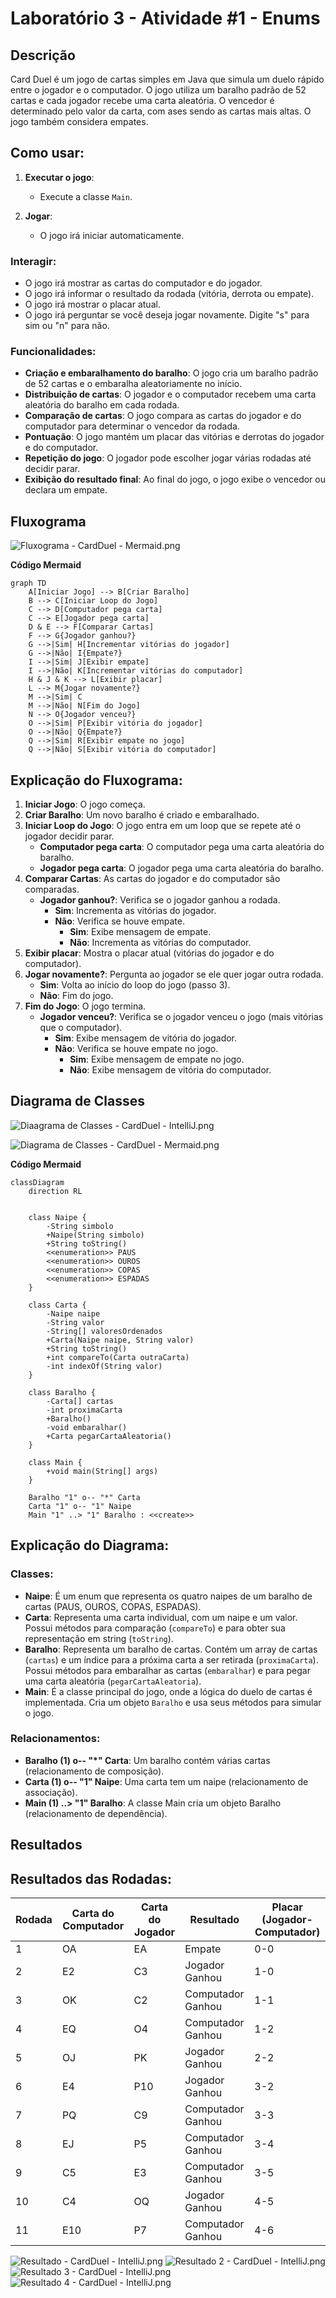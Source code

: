 # Laboratório 3 - Atividade #1 - Enums
## Descrição
 Card Duel é um jogo de cartas simples em Java que simula um duelo rápido entre o jogador e o computador. O jogo utiliza um baralho padrão de 52 cartas e cada jogador recebe uma carta aleatória. O vencedor é determinado pelo valor da carta, com ases sendo as cartas mais altas. O jogo também considera empates.

## Como usar:

1. **Executar o jogo**:
    - Execute a classe `Main`.

2. **Jogar**:
    - O jogo irá iniciar automaticamente.

### Interagir:

- O jogo irá mostrar as cartas do computador e do jogador.
- O jogo irá informar o resultado da rodada (vitória, derrota ou empate).
- O jogo irá mostrar o placar atual.
- O jogo irá perguntar se você deseja jogar novamente. Digite "s" para sim ou "n" para não.

### Funcionalidades:

- **Criação e embaralhamento do baralho**: O jogo cria um baralho padrão de 52 cartas e o embaralha aleatoriamente no início.
- **Distribuição de cartas**: O jogador e o computador recebem uma carta aleatória do baralho em cada rodada.
- **Comparação de cartas**: O jogo compara as cartas do jogador e do computador para determinar o vencedor da rodada.
- **Pontuação**: O jogo mantém um placar das vitórias e derrotas do jogador e do computador.
- **Repetição do jogo**: O jogador pode escolher jogar várias rodadas até decidir parar.
- **Exibição do resultado final**: Ao final do jogo, o jogo exibe o vencedor ou declara um empate.


## Fluxograma

![Fluxograma - CardDuel - Mermaid.png](Fluxograma%20-%20CardDuel%20-%20Mermaid.png)


**Código Mermaid**
```
graph TD
    A[Iniciar Jogo] --> B[Criar Baralho]
    B --> C[Iniciar Loop do Jogo]
    C --> D[Computador pega carta]
    C --> E[Jogador pega carta]
    D & E --> F[Comparar Cartas]
    F --> G{Jogador ganhou?}
    G -->|Sim| H[Incrementar vitórias do jogador]
    G -->|Não| I{Empate?}
    I -->|Sim| J[Exibir empate]
    I -->|Não| K[Incrementar vitórias do computador]
    H & J & K --> L[Exibir placar]
    L --> M{Jogar novamente?}
    M -->|Sim| C
    M -->|Não| N[Fim do Jogo]
    N --> O{Jogador venceu?}
    O -->|Sim| P[Exibir vitória do jogador]
    O -->|Não| Q{Empate?}
    Q -->|Sim| R[Exibir empate no jogo]
    Q -->|Não| S[Exibir vitória do computador]
```

## Explicação do Fluxograma:

1. **Iniciar Jogo**: O jogo começa.
2. **Criar Baralho**: Um novo baralho é criado e embaralhado.
3. **Iniciar Loop do Jogo**: O jogo entra em um loop que se repete até o jogador decidir parar.
    - **Computador pega carta**: O computador pega uma carta aleatória do baralho.
    - **Jogador pega carta**: O jogador pega uma carta aleatória do baralho.
4. **Comparar Cartas**: As cartas do jogador e do computador são comparadas.
    - **Jogador ganhou?**: Verifica se o jogador ganhou a rodada.
        - **Sim**: Incrementa as vitórias do jogador.
        - **Não**: Verifica se houve empate.
            - **Sim**: Exibe mensagem de empate.
            - **Não**: Incrementa as vitórias do computador.
5. **Exibir placar**: Mostra o placar atual (vitórias do jogador e do computador).
6. **Jogar novamente?**: Pergunta ao jogador se ele quer jogar outra rodada.
    - **Sim**: Volta ao início do loop do jogo (passo 3).
    - **Não**: Fim do jogo.
7. **Fim do Jogo**: O jogo termina.
    - **Jogador venceu?**: Verifica se o jogador venceu o jogo (mais vitórias que o computador).
        - **Sim**: Exibe mensagem de vitória do jogador.
        - **Não**: Verifica se houve empate no jogo.
            - **Sim**: Exibe mensagem de empate no jogo.
            - **Não**: Exibe mensagem de vitória do computador.





## Diagrama de Classes

![Diaagrama de Classes -  CardDuel - IntelliJ.png](Diaagrama%20de%20Classes%20-%20%20CardDuel%20-%20IntelliJ.png)


![Diagrama de Classes -  CardDuel - Mermaid.png](Diagrama%20de%20Classes%20-%20%20CardDuel%20-%20Mermaid.png)


**Código Mermaid**
```
classDiagram
    direction RL


    class Naipe {
        -String simbolo
        +Naipe(String simbolo)
        +String toString()
        <<enumeration>> PAUS
        <<enumeration>> OUROS
        <<enumeration>> COPAS
        <<enumeration>> ESPADAS
    }

    class Carta {
        -Naipe naipe
        -String valor
        -String[] valoresOrdenados
        +Carta(Naipe naipe, String valor)
        +String toString()
        +int compareTo(Carta outraCarta)
        -int indexOf(String valor)
    }

    class Baralho {
        -Carta[] cartas
        -int proximaCarta
        +Baralho()
        -void embaralhar()
        +Carta pegarCartaAleatoria()
    }

    class Main {
        +void main(String[] args)
    }

    Baralho "1" o-- "*" Carta
    Carta "1" o-- "1" Naipe
    Main "1" ..> "1" Baralho : <<create>>
```

## Explicação do Diagrama:

### Classes:

- **Naipe**: É um enum que representa os quatro naipes de um baralho de cartas (PAUS, OUROS, COPAS, ESPADAS).
- **Carta**: Representa uma carta individual, com um naipe e um valor. Possui métodos para comparação (`compareTo`) e para obter sua representação em string (`toString`).
- **Baralho**: Representa um baralho de cartas. Contém um array de cartas (`cartas`) e um índice para a próxima carta a ser retirada (`proximaCarta`). Possui métodos para embaralhar as cartas (`embaralhar`) e para pegar uma carta aleatória (`pegarCartaAleatoria`).
- **Main**: É a classe principal do jogo, onde a lógica do duelo de cartas é implementada. Cria um objeto `Baralho` e usa seus métodos para simular o jogo.

### Relacionamentos:

- **Baralho (1) o-- "*" Carta**: Um baralho contém várias cartas (relacionamento de composição).
- **Carta (1) o-- "1" Naipe**: Uma carta tem um naipe (relacionamento de associação).
- **Main (1) ..> "1" Baralho**: A classe Main cria um objeto Baralho (relacionamento de dependência).


## Resultados

## Resultados das Rodadas:

| Rodada | Carta do Computador | Carta do Jogador | Resultado          | Placar (Jogador-Computador) |
|--------|---------------------|------------------|--------------------|-----------------------------|
| 1      | OA                  | EA               | Empate             | 0-0                         |
| 2      | E2                  | C3               | Jogador Ganhou     | 1-0                         |
| 3      | OK                  | C2               | Computador Ganhou  | 1-1                         |
| 4      | EQ                  | O4               | Computador Ganhou  | 1-2                         |
| 5      | OJ                  | PK               | Jogador Ganhou     | 2-2                         |
| 6      | E4                  | P10              | Jogador Ganhou     | 3-2                         |
| 7      | PQ                  | C9               | Computador Ganhou  | 3-3                         |
| 8      | EJ                  | P5               | Computador Ganhou  | 3-4                         |
| 9      | C5                  | E3               | Computador Ganhou  | 3-5                         |
| 10     | C4                  | OQ               | Jogador Ganhou     | 4-5                         |
| 11     | E10                 | P7               | Computador Ganhou  | 4-6                         |

![Resultado - CardDuel - IntelliJ.png](Resultado%20-%20CardDuel%20-%20IntelliJ.png)
![Resultado 2 - CardDuel - IntelliJ.png](Resultado%202%20-%20CardDuel%20-%20IntelliJ.png)
![Resultado 3 - CardDuel - IntelliJ.png](Resultado%203%20-%20CardDuel%20-%20IntelliJ.png)
![Resultado 4 - CardDuel - IntelliJ.png](Resultado%204%20-%20CardDuel%20-%20IntelliJ.png)